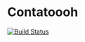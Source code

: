 # Contatoooh

[![Build Status](https://travis-ci.org/jpviana/contatooh.svg)](https://travis-ci.org/jpviana/contatooh)

